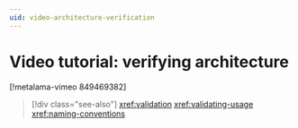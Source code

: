 ```yaml
---
uid: video-architecture-verification
---
```


# Video tutorial: verifying architecture

[!metalama-vimeo 849469382]

> [!div class="see-also"]
> <xref:validation>
> <xref:validating-usage>
> <xref:naming-conventions>
